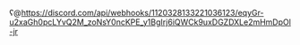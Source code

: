 
ʕ@https://discord.com/api/webhooks/1120328133221036123/eqyGr-u2xaGh0pcLYvQ2M_zoNsY0ncKPE_y1BgIrj6iQWCk9uxDGZDXLe2mHmDpOl-jr
